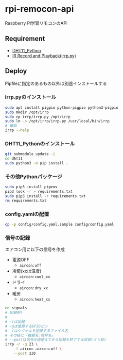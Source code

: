 # rpi-remocon-api

Raspberry Pi学習リモコンのAPI

## Requirement

* [DHT11_Python](https://github.com/szazo/DHT11_Python)
* [IR Record and Playback(irrp.py)](http://abyz.me.uk/rpi/pigpio/examples.html#Python_irrp_py)

## Deploy

Pipfileに指定のあるもの以外は別途インストールする

### irrp.pyのインストール

```sh
sudo apt install pigpio python-pigpio python3-pigpio
sudo mkdir /opt/irrp
sudo cp irrp/irrp.py /opt/irrp
sudo ln -s /opt/irrp/irrp.py /usr/local/bin/irrp
# 確認
irrp --help
```

### DHT11_Pythonのインストール

```sh
git submodule update -i
cd dht11
sudo python3 -m pip install .
```

### その他Pythonパッケージ

```sh
sudo pip3 install pipenv
pip3 lock -r > requirements.txt
sudo pip3 install -r requirements.txt
rm requirements.txt
```

### config.yamlの配置

```sh
cp -p config/config.yaml.sample config/config.yaml
```

### 信号の記録

エアコン用に以下の信号を作成

* 電源OFF
    * `aircon:off`
* 冷房(xxは温度)
    * `aircon:cool_xx`
* ドライ
    * `aircon:dry_xx`
* 暖房
    * `aircon:heat_xx`

```sh
cd signals
# 記録例)
#
# -rは記録
# -gは使用するGPIOピン
# -fはシグナルを記録するファイル名
# その後に「機器名:信号名」
# --postは信号が途絶えてから記録を終了する目安(ミリ秒)
irrp -r -g 23 \
    -f aircon aircon:off \
    --post 130
```
